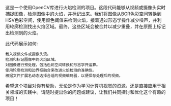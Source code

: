 这是一个使用OpenCV库进行火焰检测的项目。这段代码能够从视频或摄像头实时捕捉图像，检测图像中的火焰，并标记出来。我们将图像从BGR色彩空间转换到HSV色彩空间，使用颜色阈值来检测火焰，接着通过形态学操作减少噪声，并利用轮廓检测找出火焰区域。最终，这些区域会被合并以减少重叠，并在原图上标记出检测到的火焰。

此代码展示如何:

    载入视频文件或摄像头流。
    检测和标记图像中的火焰区域。
    对图像进行预处理，包括色彩空间转换和形态学开运算。
    使用轮廓检测和边界框融合来改进火焰检测的准确性。
    根据文件扩展名动态选择合适的视频编码器，以便保存处理后的视频。

希望这个项目对你有帮助，无论是作为学习计算机视觉的资源，还是直接应用于相关领域的实践中。请随时提出你的问题或建议，让我们共同探讨和优化这个有趣的项目！
